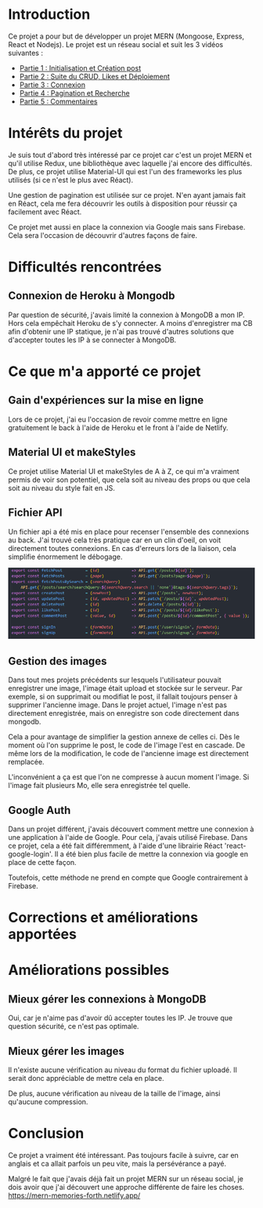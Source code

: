 # Introduction

Ce projet a pour but de développer un projet MERN (Mongoose, Express, React et Nodejs). Le projet est un réseau social et suit les 3 vidéos suivantes :
- [Partie 1 : Initialisation et Création post](https://www.youtube.com/watch?v=ngc9gnGgUdA)
- [Partie 2 : Suite du CRUD, Likes et Déploiement](https://www.youtube.com/watch?v=aibtHnbeuio)
- [Partie 3 : Connexion](https://www.youtube.com/watch?v=LKlO8vLvUao)
- [Partie 4 : Pagination et Recherche](https://www.youtube.com/watch?v=46NRrn4xi5Y)
- [Partie 5 : Commentaires](https://www.youtube.com/watch?v=46NRrn4xi5Y)

# Intérêts du projet

Je suis tout d'abord très intéressé par ce projet car c'est un projet MERN et qu'il utilise Redux, une bibliothèque avec laquelle j'ai encore des difficultés. De plus, ce projet utilise Material-UI qui est l'un des frameworks les plus utilisés (si ce n'est le plus avec Réact).

Une gestion de pagination est utilisée sur ce projet. N'en ayant jamais fait en Réact, cela me fera découvrir les outils à disposition pour réussir ça facilement avec Réact.

Ce projet met aussi en place la connexion via Google mais sans Firebase. Cela sera l'occasion de découvrir d'autres façons de faire.

# Difficultés rencontrées

## Connexion de Heroku à Mongodb

Par question de sécurité, j'avais limité la connexion à MongoDB a mon IP. Hors cela empêchait Heroku de s'y connecter. A moins d'enregistrer ma CB afin d'obtenir une IP statique, je n'ai pas trouvé d'autres solutions que d'accepter toutes les IP à se connecter à MongoDB.

## 

# Ce que m'a apporté ce projet

## Gain d'expériences sur la mise en ligne

Lors de ce projet, j'ai eu l'occasion de revoir comme mettre en ligne gratuitement le back à l'aide de Heroku et le front à l'aide de Netlify. 

## Material UI et makeStyles

Ce projet utilise Material UI et makeStyles de A à Z, ce qui m'a vraiment permis de voir son potentiel, que cela soit au niveau des props ou que cela soit au niveau du style fait en JS.

## Fichier API

Un fichier api a été mis en place pour recenser l'ensemble des connexions au back. J'ai trouvé cela très pratique car en un clin d'oeil, on voit directement toutes connexions. En cas d'erreurs lors de la liaison, cela simplifie énormement le débogage.

![api](/screenshots/api.png)

## Gestion des images

Dans tout mes projets précédents sur lesquels l'utilisateur pouvait enregistrer une image, l'image était upload et stockée sur le serveur. Par exemple, si on supprimait ou modifiat le post, il fallait toujours penser à supprimer l'ancienne image. Dans le projet actuel, l'image n'est pas directement enregistrée, mais on enregistre son code directement dans mongodb.

Cela a pour avantage de simplifier la gestion annexe de celles ci. Dès le moment où l'on supprime le post, le code de l'image l'est en cascade. De même lors de la modification, le code de l'ancienne image est directement remplacée.

L'inconvénient a ça est que l'on ne compresse à aucun moment l'image. Si l'image fait plusieurs Mo, elle sera enregistrée tel quelle.

## Google Auth

Dans un projet différent, j'avais découvert comment mettre une connexion à une application à l'aide de Google. Pour cela, j'avais utilisé Firebase. Dans ce projet, cela a été fait différemment, à l'aide d'une librairie Réact 'react-google-login'. Il a été bien plus facile de mettre la connexion via google en place de cette façon.

Toutefois, cette méthode ne prend en compte que Google contrairement à Firebase.

# Corrections et améliorations apportées



# Améliorations possibles

## Mieux gérer les connexions à MongoDB

Oui, car je n'aime pas d'avoir dû accepter toutes les IP. Je trouve que question sécurité, ce n'est pas optimale. 

## Mieux gérer les images

Il n'existe aucune vérification au niveau du format du fichier uploadé. Il serait donc appréciable de mettre cela en place.

De plus, aucune vérification au niveau de la taille de l'image, ainsi qu'aucune compression.


# Conclusion

Ce projet a vraiment été intéressant. Pas toujours facile à suivre, car en anglais et ca allait parfois un peu vite, mais la persévérance a payé.

Malgré le fait que j'avais déjà fait un projet MERN sur un réseau social, je dois avoir que j'ai découvert une approche différente de faire les choses.
https://mern-memories-forth.netlify.app/